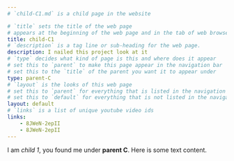 ```yaml
---
# `child-C1.md` is a child page in the website

# `title` sets the title of the web page
# appears at the beginning of the web page and in the tab of web browsers
title: child-C1
# `description` is a tag line or sub-heading for the web page.
description: I nailed this project look at it
# `type` decides what kind of page is this and where does it appear
# set this to `parent` to make this page appear in the navigation bar
# set this to the `title` of the parent you want it to appear under
type: parent-C
# `layout` is the looks of this web page
# set this to `parent` for everything that is listed in the navigation bar
# set this to `default` for everything that is not listed in the navigation bar
layout: default
# `links` is a list of unique youtube video ids
links: 
    - 8JWeN-2epII
    - 8JWeN-2epII
---
```

I am _child 1_, you found me under **parent C**.
Here is some text content.

